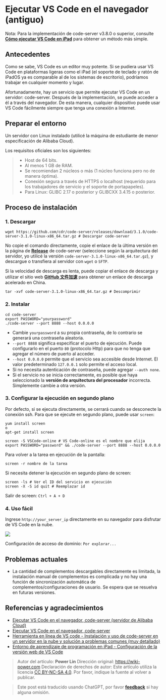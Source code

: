 # Ejecutar VS Code en el navegador (antiguo)

Nota: Para la implementación de code-server v3.8.0 o superior, consulte [**Cómo ejecutar VS Code en iPad**](https://wiki-power.com/es/如何在iPad上运行VSCode) para obtener un método más simple.

## Antecedentes

Como se sabe, VS Code es un editor muy potente. Si se pudiera usar VS Code en plataformas ligeras como el iPad (el soporte de teclado y ratón de iPadOS ya es comparable al de los sistemas de escritorio), podríamos trabajar en cualquier momento y lugar.

Afortunadamente, hay un servicio que permite ejecutar VS Code en un servidor: code-server. Después de la implementación, se puede acceder a él a través del navegador. De esta manera, cualquier dispositivo puede usar VS Code fácilmente siempre que tenga una conexión a Internet.

## Preparar el entorno

Un servidor con Linux instalado (utilicé la máquina de estudiante de menor especificación de Alibaba Cloud).

Los requisitos oficiales son los siguientes:

> - Host de 64 bits.
> - Al menos 1 GB de RAM.
> - Se recomiendan 2 núcleos o más (1 núcleo funciona pero no de manera óptima).
> - Conexión segura a través de HTTPS o localhost (requerido para los trabajadores de servicio y el soporte de portapapeles).
> - Para Linux: GLIBC 2.17 o posterior y GLIBCXX 3.4.15 o posterior.

## Proceso de instalación

### 1. Descargar

```shell
wget https://github.com/cdr/code-server/releases/download/3.1.0/code-server-3.1.0-linux-x86_64.tar.gz # Descargar code-server
```

No copie el comando directamente, copie el enlace de la última versión en la página de [**Release**](https://github.com/cdr/code-server/releases) de code-server (seleccione según la arquitectura del servidor, yo utilicé la versión `code-server-3.1.0-linux-x86_64.tar.gz`), y descargue o transfiera al servidor con `wget` o `SFTP`.

Si la velocidad de descarga es lenta, puede copiar el enlace de descarga y utilizar el sitio web [**GitHub 文件加速**](https://gh.api.99988866.xyz/) para obtener un enlace de descarga acelerado en China.

```shell
tar -xvf code-server-3.1.0-linux-x86_64.tar.gz # Descomprimir
```

### 2. Instalar

```shell
cd code-server
export PASSWORD="yourpassword"
./code-server --port 8888 --host 0.0.0.0
```

- Cambie `yourpassword` a su propia contraseña, de lo contrario se generará una contraseña aleatoria.
- `--port 8888` significa especificar el puerto de ejecución. Puede configurarlo en el puerto `80` (protocolo Http) para que no tenga que agregar el número de puerto al acceder.
- `--host 0.0.0.0` permite que el servicio sea accesible desde Internet. El valor predeterminado `127.0.0.1` solo permite el acceso local.
- Si no necesita autenticación de contraseña, puede agregar `--auth none`.
- Si el servicio no se inicia correctamente, es posible que haya seleccionado la **versión de arquitectura del procesador** incorrecta. Simplemente cambie a otra versión.

### 3. Configurar la ejecución en segundo plano

Por defecto, si se ejecuta directamente, se cerrará cuando se desconecte la conexión ssh. Para que se ejecute en segundo plano, puede usar `screen`:

```shell
yum install screen
o
apt-get install screen
```

```shell
screen -S VSCode-online # VS Code-online es el nombre que elija
export PASSWORD="password" && ./code-server --port 8888 --host 0.0.0.0
```

Para volver a la tarea en ejecución de la pantalla:

```shell
screen -r nombre de la tarea
```

Si necesita detener la ejecución en segundo plano de screen:

```shell
screen -ls # Ver el ID del servicio en ejecución
screen -X -S id quit # Reemplazar id
```

Salir de screen: `Ctrl + A + D`

### 4. Uso fácil

Ingrese `http://your_server_ip` directamente en su navegador para disfrutar de VS Code en la nube.

![](https://wiki-media-1253965369.cos.ap-guangzhou.myqcloud.com/img/20200413181001.jpg)

Configuración de acceso de dominio: `Por explorar...`

## Problemas actuales

- La cantidad de complementos descargables directamente es limitada, la instalación manual de complementos es complicada y no hay una función de sincronización automática de complementos/configuraciones de usuario. Se espera que se resuelva en futuras versiones.

## Referencias y agradecimientos

- [Ejecutar VS Code en el navegador, code-server (servidor de Alibaba Cloud)](https://copyfuture.com/blogs-details/20200405045150018h4edt0f4q8486jq)
- [Ejecutar VS Code en el navegador, code-server](https://segmentfault.com/a/1190000022267386)
- [Herramienta en línea de VS code - Instalación y uso de code-server en un servidor en la nube y solución a problemas comunes (muy detallado)](https://blog.csdn.net/Granery/article/details/90415636)
- [Entorno de aprendizaje de programación en iPad - Configuración de la versión web de VS Code](https://blog.icodef.com/2019/11/17/1670)

> Autor del artículo: **Power Lin**
> Dirección original: <https://wiki-power.com>
> Declaración de derechos de autor: Este artículo utiliza la licencia [CC BY-NC-SA 4.0](https://creativecommons.org/licenses/by/4.0/deed.zh). Por favor, indique la fuente al volver a publicar.

> Este post está traducido usando ChatGPT, por favor [**feedback**](https://github.com/linyuxuanlin/Wiki_MkDocs/issues/new) si hay alguna omisión.
